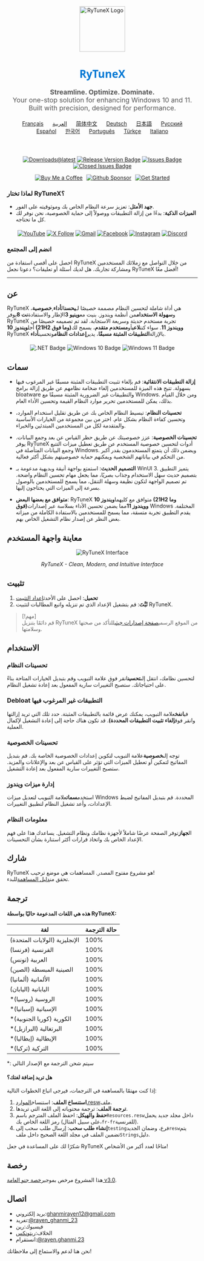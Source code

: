 <div align="center">
  <img src="https://github.com/user-attachments/assets/bc2beddd-99fe-4a50-b85f-0806b754a176" alt="RyTuneX Logo" width="120">
</div>

<h1 align="center" style="font-family: 'Segoe UI', sans-serif; font-weight: 600; color: #0078D4;">RyTuneX</h1>

<p align="center" style="font-size: 1.1rem; color: #555;">
  <strong>Streamline. Optimize. Dominate.</strong><br>
  Your one-stop solution for enhancing Windows 10 and 11. Built with precision, designed for performance.
</p>

<div align="center" style="margin: 20px 0; text-align: center;">
  <a href="README.fr.md" style="margin: 0 10px;">Français</a>
  <a href="README.ar.md" style="margin: 0 10px;">العربية</a>
  <a href="README.zh-CN.md" style="margin: 0 10px;">简体中文</a>
  <a href="README.de.md" style="margin: 0 10px;">Deutsch</a>
  <a href="README.ja.md" style="margin: 0 10px;">日本語</a>
  <a href="README.ru.md" style="margin: 0 10px;">Русский</a>
  <a href="README.es.md" style="margin: 0 10px;">Español</a>
  <a href="README.ko.md" style="margin: 0 10px;">한국어</a>
  <a href="README.pt.md" style="margin: 0 10px;">Português</a>
  <a href="README.tr.md" style="margin: 0 10px;">Türkçe</a>
  <a href="README.it.md" style="margin: 0 10px;">Italiano</a>
</div><br>

<div align="center" style="margin: 20px 0;">
  
  [![Downloads@latest](https://img.shields.io/github/downloads/rayenghanmi/rytunex/total?style=for-the-badge)](https://github.com/rayenghanmi/rytunex/releases/latest/download/RyTuneX.Setup.zip)
  [![Release Version Badge](https://img.shields.io/github/v/release/rayenghanmi/rytunex?style=for-the-badge)](https://github.com/rayenghanmi/rytunex/releases)
  [![Issues Badge](https://img.shields.io/github/issues/rayenghanmi/rytunex?style=for-the-badge)](https://github.com/rayenghanmi/rytunex/issues)
  [![Closed Issues Badge](https://img.shields.io/github/issues-closed/rayenghanmi/rytunex?color=%238256d0&style=for-the-badge)](https://github.com/rayenghanmi/rytunex/issues?q=is%3Aissue+is%3Aclosed)<br>

<a href="https://www.buymeacoffee.com/rayen.ghanmi.22"><img src="https://img.shields.io/badge/Buy_Me_A_Coffee-FFDD00?style=for-the-badge&logo=buy-me-a-coffee&logoColor=black" alt="Buy Me a Coffee" style="margin-right: 10px;"></a><a href="https://github.com/sponsors/rayenghanmi"><img src="https://img.shields.io/badge/sponsor-30363D?style=for-the-badge&logo=GitHub-Sponsors&logoColor=#white" alt="Github Sponsor" style="margin-right: 10px;"></a><a href="https://github.com/rayenghanmi/RyTuneX/wiki/Installation"><img src="https://img.shields.io/badge/Get%20Started-RyTuneX-blue?style=for-the-badge" alt="Get Started"></a>

</div>

### لماذا تختار RyTuneX؟

-   **جهد الأمثل**: تعزيز سرعة النظام الخاص بك وموثوقيته على الفور.
-   **الميزات الذكية**: بدءًا من إزالة التطبيقات ووصولاً إلى حماية الخصوصية، نحن نوفر لك كل ما تحتاجه.

<div align="center" style="margin: 20px 0;">
  <a href="https://youtube.com/@rayen.ghanmi.23?sub_confirmation=1"><img src="https://img.shields.io/badge/YouTube-FF0000?style=for-the-badge&logo=youtube&logoColor=white" alt="YouTube"></a>
  <a href="https://twitter.com/rayen_ghanmi_23"><img src="https://img.shields.io/badge/X-000000?style=for-the-badge&logo=x&logoColor=white" alt="X Follow"></a>
  <a href="mailto:ghanmirayen12@gmail.com"><img src="https://img.shields.io/badge/Gmail-D14836?style=for-the-badge&logo=gmail&logoColor=white" alt="Gmail"></a>
  <a href="https://www.facebook.com/rayen.ghanmi.23"><img src="https://img.shields.io/badge/Facebook-1877F2?style=for-the-badge&logo=facebook&logoColor=white" alt="Facebook"></a>
  <a href="https://www.instagram.com/rayen.ghanmi.23"><img src="https://img.shields.io/badge/Instagram-E4405F?style=for-the-badge&logo=instagram&logoColor=white" alt="Instagram"></a>
  <a href="https://discord.gg/gyBzyd364t"><img src="https://img.shields.io/badge/Discord-5865F2?style=for-the-badge&logo=discord&logoColor=white" alt="Discord"></a>
</div>

### انضم إلى المجتمع

احصل على أقصى استفادة من RyTuneX من خلال التواصل مع زملائك المستخدمين ومشاركة تجاربك. هل لديك أسئلة أو تعليقات؟ دعونا نجعل RyTuneX أفضل معًا!

* * *

## عن

RyTuneX هي أداة شاملة لتحسين النظام مصممة خصيصًا لـ**يحسن**ال**أداء**,**خصوصية**، و**سهولة الاستخدام**من أنظمة ويندوز. بنيت مع**وينيو 3**الإطار والاستفادة**نت 8**يوفر RyTuneX تجربة مستخدم حديثة وسريعة الاستجابة. لقد تم تصميمه خصيصًا من أجل**ويندوز 10 (21H2 وما فوق)**و**ويندوز 11**. سواء كنت**لاعب**أو**مستخدم متقدم**، يسمح لك RyTuneX بالإزالة**التطبيقات المثبتة مسبقًا**، يدير**إعدادات النظام**وتحسين**أداء**.

<div align="center" style="margin: 20px 0;">
  <img src="https://img.shields.io/badge/.NET8-512BD4?style=for-the-badge&logo=dotnet&logoColor=white" alt=".NET Badge" />
  <img src="https://img.shields.io/badge/Windows_10-0078d7?style=for-the-badge&logo=windows-10&logoColor=white" alt="Windows 10 Badge" />
  <img src="https://img.shields.io/badge/Windows_11-0078d4?style=for-the-badge&logo=windows-11&logoColor=white" alt="Windows 11 Badge" />
</div>

## سمات

-   **إزالة التطبيقات الانتقائية**: قم بإلغاء تثبيت التطبيقات المثبتة مسبقًا غير المرغوب فيها بسهولة. تتيح هذه الميزة للمستخدمين إلغاء ضخامة نظامهم عن طريق إزالة برامج bloatware والتطبيقات غير الضرورية المثبتة مسبقًا مع Windows. ومن خلال القيام بذلك، يمكن للمستخدمين تحرير موارد النظام القيمة وتحسين الأداء العام.

-   **تحسينات النظام**: تبسيط النظام الخاص بك عن طريق تقليل استخدام الموارد، وتحسين كفاءة النظام بشكل عام. اختر من بين مجموعة من الخيارات الأساسية والمتقدمة لكل من المستخدمين المبتدئين والخبراء.

-   **تحسينات الخصوصية**: عزز خصوصيتك عن طريق حظر القياس عن بعد وجمع البيانات. يوفر RyTuneX أدوات لتحسين خصوصية المستخدم عن طريق تعطيل ميزات التتبع وجمع البيانات المتأصلة في Windows. ويضمن ذلك أن يتمتع المستخدمون بقدر أكبر من التحكم في بياناتهم الشخصية ويمكنهم حماية خصوصيتهم بشكل أكثر فعالية.

-   **التصميم الحديث**: استمتع بواجهة أنيقة وبديهية مدعومة بـ WinUI 3. يتميز التطبيق بتصميم حديث سهل الاستخدام وجذاب بصريًا، مما يجعل مهام تحسين النظام واضحة. تم تصميم الواجهة لتكون نظيفة وسهلة التنقل، مما يسمح للمستخدمين بالوصول بسرعة إلى الميزات التي يحتاجون إليها.

-   **متوافق مع بعضها البعض**: RyTuneX متوافق مع كليهما**ويندوز 10 (21H2 وما فوق)**و**ويندوز 11**مما يضمن تحسين الأداء بسلاسة عبر إصدارات Windows المختلفة. يقدم التطبيق تجربة متسقة، مما يسمح للمستخدمين بالاستفادة الكاملة من ميزاته بغض النظر عن إصدار نظام التشغيل الخاص بهم.

## معاينة واجهة المستخدم

<div align="center">
  <picture>
    <source media="(prefers-color-scheme: dark)" srcset="https://github.com/user-attachments/assets/e8d2ad64-0401-4b1f-b7c9-c4fc09979459" />
    <source media="(prefers-color-scheme: light)" srcset="https://github.com/user-attachments/assets/86448dc8-49f8-4f80-ab6b-7c8da26e2d2f" />
    <img alt="RyTuneX Interface" src="https://github.com/user-attachments/assets/e8d2ad64-0401-4b1f-b7c9-c4fc09979459" />
  </picture>
  <p><em>RyTuneX - Clean, Modern, and Intuitive Interface</em></p>
</div>

## تثبيت

1.  **تحميل**: احصل على الأحدث[إعداد التثبيت](https://github.com/rayenghanmi/RyTuneX/releases/latest)
2.  **ثَبَّتَ**: قم بتشغيل الإعداد الذي تم تنزيله واتبع المطالبات لتثبيت RyTuneX.

> [!مهم]  
> قم دائمًا بتنزيل RyTuneX من الموقع الرسمي[صفحة إصدارات جيثب](https://github.com/rayenghanmi/RyTuneX/releases)للتأكد من صحتها وسلامتها.

## الاستخدام

### تحسينات النظام

لتحسين نظامك، انتقل إلى**تحسين**انقر فوق علامة التبويب وقم بتبديل الخيارات المتاحة بناءً على احتياجاتك. ستصبح التغييرات سارية المفعول بعد إعادة تشغيل النظام.

### Debloat التطبيقات غير المرغوب فيها

في**انفخ**علامة التبويب، يمكنك عرض قائمة بالتطبيقات المثبتة. حدد تلك التي تريد إزالتها وانقر فوق**إلغاء تثبيت التطبيقات المحددة)**. قد تكون هناك حاجة إلى إعادة التشغيل لإكمال العملية.

### تحسينات الخصوصية

توجه إلى**خصوصية**علامة التبويب لتكوين إعدادات الخصوصية الخاصة بك. قم بتبديل المفاتيح لتمكين أو تعطيل الميزات التي تؤثر على القياس عن بعد والإعلانات والمزيد. ستصبح التغييرات سارية المفعول بعد إعادة التشغيل.

### إدارة ميزات ويندوز

استخدم**سمات**علامة التبويب لتعديل ميزات Windows المحددة. قم بتبديل المفاتيح لضبط الإعدادات، وأعد تشغيل النظام لتطبيق التغييرات.

### معلومات النظام

ال**جهاز**توفر الصفحة عرضًا شاملاً لأجهزة نظامك ونظام التشغيل. يساعدك هذا على فهم الإعداد الخاص بك واتخاذ قرارات أكثر استنارة بشأن التحسينات.

## شارك

RyTuneX هو مشروع مفتوح المصدر. المساهمات هي موضع ترحيب!  
تحقق من[دليل المساهمة](https://github.com/rayenghanmi/RyTuneX/blob/main/CONTRIBUTING.md)للبدء.

## ترجمة

#### هذه هي اللغات المدعومة حاليًا بواسطة RyTuneX:

| لغة                           | حالة الترجمة |
| ----------------------------- | ------------ |
| الإنجليزية (الولايات المتحدة) | 100%         |
| الفرنسية (فرنسا)              | 100%         |
| العربية (تونس)                | 100%         |
| الصينية المبسطة (الصين)       | 100%         |
| الألمانية (ألمانيا)           | 100%         |
| اليابانية (اليابان)           | 100%         |
| \*الروسية (روسيا)             | 100%         |
| \*الإسبانية (إسبانيا)         | 100%         |
| \*الكورية (كوريا الجنوبية)    | 100%         |
| \*البرتغالية (البرازيل)       | 100%         |
| \*الإيطالية (إيطاليا)         | 100%         |
| \*التركية (تركيا)             | 100%         |

\*: سيتم شحن الترجمة مع الإصدار التالي

#### هل تريد إضافة لغتك؟

إذا كنت مهتمًا بالمساهمة في الترجمات، فيرجى اتباع الخطوات التالية:

1.  **استنساخ الملف**: استنساخ[الموارد.resw](../testing/Strings/en-us/Resources.resw)ملف.
2.  **ترجمة الملف**: ترجمة محتوياته إلى اللغة التي تريدها.
3.  **حفظ والهيكل**: احفظ الملف المترجم باسم`Resources.resw`داخل مجلد جديد يحمل رمز اللغة الخاص بك (على سبيل المثال،`fr-fr`للفرنسية).
4.  **إنشاء طلب سحب**: إرسال طلب سحب إلى`testing`فرع، وضمان الجديد`resw`يتم تضمين الملف في مجلد اللغة الصحيح داخل ملف`Strings`دليل.

شكرًا لك على المساعدة في جعل RyTuneX متاحًا لعدد أكبر من الأشخاص!

## رخصة

هذا المشروع مرخص بموجب[رخصة جنو العامة v3.0](https://github.com/rayenghanmi/RyTuneX/blob/main/LICENSE.md).

## اتصال

-   بريد إلكتروني:[ghanmirayen12@gmail.com](mailto:ghanmirayen12@gmail.com)
-   تغريد:[@rayen_ghanmi_23](https://twitter.com/rayen_ghanmi_23)
-   فيسبوك:[رين](https://www.facebook.com/rayen.ghanmi.23)
-   الخلاف:[ريتونكس](https://discord.gg/gyBzyd364t)
-   انستقرام:[@rayen.ghanmi.23](https://instagram.com/rayen.ghanmi.23)

نحن هنا لدعم والاستماع إلى ملاحظاتك!
